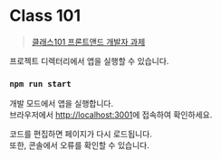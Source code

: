 # Class 101
> [클래스101 프론트앤드 개발자 과제](https://www.notion.so/101-70e87a00f5314e7b80d54033a2c2219d)

프로젝트 디렉터리에서 앱을 실행할 수 있습니다.

### `npm run start`

개발 모드에서 앱을 실행합니다.<br />
브라우저에서 [http://localhost:3001](http://localhost:3001)에 접속하여 확인하세요.

코드를 편집하면 페이지가 다시 로드됩니다.<br />
또한, 콘솔에서 오류를 확인할 수 있습니다.
